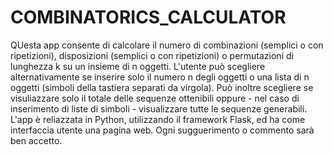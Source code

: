 # COMBINATORICS_CALCULATOR

QUesta app consente di calcolare il numero di combinazioni (semplici o con ripetizioni), disposizioni (semplici o con ripetizioni) o permutazioni di lunghezza k su un insieme di n oggetti.
L'utente può scegliere alternativamente se inserire solo il numero n degli oggetti o una lista di n oggetti (simboli della tastiera separati da virgola).
Può inoltre scegliere se visuliazzare solo il totale delle sequenze ottenibili oppure - nel caso di inserimento di liste di simboli - visualizzare tutte le sequenze generabili.
L'app è reliazzata in Python, utilizzando il framework Flask, ed ha come interfaccia utente una pagina web.
Ogni sugguerimento o commento sarà ben accetto.
